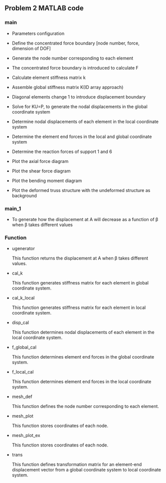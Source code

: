 ## Problem 2 MATLAB code

### main

* Parameters configuration

* Define the concentrated force boundary [node number, force, dimension of DOF]

* Generate the node number corresponding to each element

* The concentrated force boundary is introduced to calculate F

* Calculate element stiffness matrix k

* Assemble global stiffness matrix K(ID array approach)

* Diagonal elements change 1 to introduce displacement boundary

* Solve for KU=P, to generate the nodal displacements in the global coordinate system

* Determine nodal displacements of each element in the local coordinate system

* Determine the element end forces in the local and global coordinate system

* Determine the reaction forces of support 1 and 6

* Plot the axial force diagram

* Plot the shear force diagram

* Plot the bending moment diagram

* Plot the deformed truss structure with the undeformed structure as background

### main_1

* To generate how the displacement at A will decrease as a function of β when β takes different values

### Function

* ugenerator

    This function returns the displacement at A when β takes different values.
    
* cal_k

    This function generates stiffness matrix for each element in global coordinate system.
    
* cal_k_local

    This function generates stiffness matrix for each element in local coordinate system.
    
* disp_cal

    This function determines nodal displacements of each element in the local coordinate system.
    
* f_global_cal

    This function determines element end forces in the global coordinate system.
    
* f_local_cal

    This function determines element end forces in the local coordinate system.
    
* mesh_def

    This function defines the node number corresponding to each element.
    
* mesh_plot

    This function stores coordinates of each node.
    
* mesh_plot_ex

    This function stores coordinates of each node.
    
* trans

    This function defines transformation matrix for an element-end displacement vector from a global coordinate system to local coordinate system.
